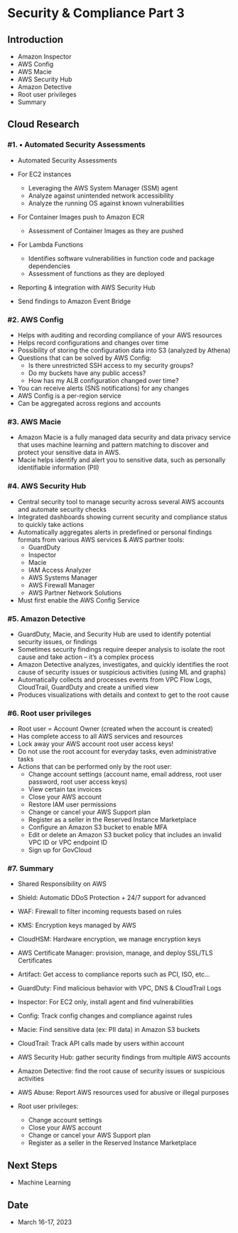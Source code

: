 
# Security & Compliance Part 3


## Introduction


- Amazon Inspector
- AWS Config
- AWS Macie
- AWS Security Hub
- Amazon Detective
- Root user privileges
- Summary


## Cloud Research


### #1. • Automated Security Assessments


- Automated Security Assessments

- For EC2 instances
    - Leveraging the AWS System Manager (SSM) agent
    - Analyze against unintended network accessibility
    - Analyze the running OS against known vulnerabilities
- For Container Images push to Amazon ECR
    - Assessment of Container Images as they are pushed
- For Lambda Functions
    - Identifies software vulnerabilities in function code and package dependencies
    - Assessment of functions as they are deployed

- Reporting & integration with AWS Security Hub
- Send findings to Amazon Event Bridge


### #2. AWS Config


- Helps with auditing and recording compliance of your AWS resources
- Helps record configurations and changes over time
- Possibility of storing the configuration data into S3 (analyzed by Athena)
- Questions that can be solved by AWS Config:
    - Is there unrestricted SSH access to my security groups?
    - Do my buckets have any public access?
    - How has my ALB configuration changed over time?
- You can receive alerts (SNS notifications) for any changes
- AWS Config is a per-region service
- Can be aggregated across regions and accounts


### #3. AWS Macie


- Amazon Macie is a fully managed data security and data privacy service that uses machine learning and pattern matching to discover and protect your sensitive data in AWS.
- Macie helps identify and alert you to sensitive data, such as personally identifiable information (PII)


### #4. AWS Security Hub


- Central security tool to manage security across several AWS accounts and automate security checks
- Integrated dashboards showing current security and compliance status to quickly take actions
- Automatically aggregates alerts in predefined or personal findings formats from various AWS services & AWS partner tools:
    - GuardDuty
    - Inspector
    - Macie
    - IAM Access Analyzer
    - AWS Systems Manager
    - AWS Firewall Manager
    - AWS Partner Network Solutions
- Must first enable the AWS Config Service


### #5. Amazon Detective


- GuardDuty, Macie, and Security Hub are used to identify potential security issues, or findings
- Sometimes security findings require deeper analysis to isolate the root cause and take action – it’s a complex process
- Amazon Detective analyzes, investigates, and quickly identifies the root cause of security issues or suspicious activities (using ML and graphs)
- Automatically collects and processes events from VPC Flow Logs, CloudTrail, GuardDuty and create a unified view
- Produces visualizations with details and context to get to the root cause


### #6. Root user privileges


- Root user = Account Owner (created when the account is created)
- Has complete access to all AWS services and resources
- Lock away your AWS account root user access keys!
- Do not use the root account for everyday tasks, even administrative tasks
- Actions that can be performed only by the root user:
    - Change account settings (account name, email address, root user password, root user access keys)  
    - View certain tax invoices
    - Close your AWS account
    - Restore IAM user permissions
    - Change or cancel your AWS Support plan
    - Register as a seller in the Reserved Instance Marketplace
    - Configure an Amazon S3 bucket to enable MFA
    - Edit or delete an Amazon S3 bucket policy that includes an invalid VPC ID or VPC endpoint ID
    - Sign up for GovCloud


### #7. Summary


- Shared Responsibility on AWS
- Shield: Automatic DDoS Protection + 24/7 support for advanced
- WAF: Firewall to filter incoming requests based on rules
- KMS: Encryption keys managed by AWS
- CloudHSM: Hardware encryption, we manage encryption keys
- AWS Certificate Manager: provision, manage, and deploy SSL/TLS Certificates
- Artifact: Get access to compliance reports such as PCI, ISO, etc…
- GuardDuty: Find malicious behavior with VPC, DNS & CloudTrail Logs
- Inspector: For EC2 only, install agent and find vulnerabilities

- Config: Track config changes and compliance against rules
- Macie: Find sensitive data (ex: PII data) in Amazon S3 buckets
- CloudTrail: Track API calls made by users within account
- AWS Security Hub: gather security findings from multiple AWS accounts
- Amazon Detective: find the root cause of security issues or suspicious activities
- AWS Abuse: Report AWS resources used for abusive or illegal purposes
- Root user privileges:
    - Change account settings
    - Close your AWS account
    - Change or cancel your AWS Support plan
    - Register as a seller in the Reserved Instance Marketplace


## Next Steps


 - Machine Learning


## Date 


- March 16-17, 2023

